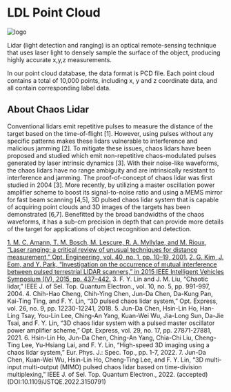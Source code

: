 # LDL Point Cloud
![logo](https://user-images.githubusercontent.com/82630423/158313826-f1db3e85-b836-4aa8-a909-75112c4bf65f.jpg)

Lidar (light detection and ranging) is an optical remote-sensing technique that uses laser light to densely sample the surface of the object, producing highly accurate x,y,z measurements. 

In our point cloud database, the data format is PCD file. Each point cloud contains a total of 10,000 points, including x, y and z coordinate data, and all contain corresponding label data.


## About Chaos Lidar 

  Conventional lidars emit repetitive pulses to measure the distance of the target based on the time-of-flight [1]. However, using pulses without any specific patterns makes these lidars vulnerable to interference and malicious jamming [2]. To mitigate these issues, chaos lidars have been proposed and studied which emit non-repetitive chaos-modulated pulses generated by laser intrinsic dynamics [3]. With their noise-like waveforms, the chaos lidars have no range ambiguity and are intrinsically resistant to interference and jamming. The proof-of-concept of chaos lidar was first studied in 2004 [3]. More recently, by utilizing a master oscillation power amplifier scheme to boost its signal-to-noise ratio and using a MEMS mirror for fast beam scanning [4,5], 3D pulsed chaos lidar system that is capable of acquiring point clouds and 3D images of the targets has been demonstrated [6,7]. Benefitted by the broad bandwidths of the chaos waveforms, it has a sub-cm precision in depth that can provide more details of the target for applications of object recognition and detection.

[1.	M. C. Amann, T. M. Bosch, M. Lescure, R. A. Myllylae, and M. Rioux, “Laser ranging: a critical review of unusual techniques for distance measurement,” Opt. Engineering, vol. 40, no. 1, pp. 10–19, 2001.]([https://ui.adsabs.harvard.edu/abs/2001OptEn..40...10A/abstract](https://www.spiedigitallibrary.org/journals/optical-engineering/volume-40/issue-01/0000/Laser-ranging--a-critical-review-of-unusual-techniques-for/10.1117/1.1330700.full?SSO=1))
[2.	G. Kim, J. Eom, and Y. Park, “Investigation on the occurrence of mutual interference between pulsed terrestrial LIDAR scanners,” in 2015 IEEE Intelligent Vehicles Symposium (IV), 2015, pp. 437–442.](https://ieeexplore.ieee.org/abstract/document/7225724)
3.	F. Y. Lin and J. M. Liu, “Chaotic lidar,” IEEE J. of Sel. Top. Quantum Electron., vol. 10, no. 5, pp. 991-997, 2004.
4.	Chih-Hao Cheng, Chih-Ying Chen, Jun-Da Chen, Da-Kung Pan, Kai-Ting Ting, and F. Y. Lin, “3D pulsed chaos lidar system,” Opt. Express, vol. 26, no. 9, pp. 12230-12241, 2018.
5.	Jun-Da Chen, Hsin-Lin Ho, Han-Ling Tsay, You-Lin Lee, Ching-An Yang, Kuan-Wei Wu, Jia-Long Sun, Da-Jie Tsai, and F. Y. Lin, “3D chaos lidar system with a pulsed master oscillator power amplifier scheme,” Opt. Express, vol. 29, no. 17, pp. 27871-27881, 2021.
6.	Hsin-Lin Ho, Jun-Da Chen, Ching-An Yang, Chia-Chi Liu, Cheng-Ting Lee, Yu-Hsiang Lai, and F. Y. Lin, “High-speed 3D imaging using a chaos lidar system,” Eur. Phys. J.: Spec. Top., pp. 1-7, 2022.
7.	Jun-Da Chen, Kuan-Wei Wu, Hsin-Lin Ho, Cheng-Ting Lee, and F. Y. Lin, “3D multi-input multi-output (MIMO) pulsed chaos lidar based on time-division multiplexing,” IEEE J. of Sel. Top. Quantum Electron., 2022. (accepted)(DOI:10.1109/JSTQE.2022.3150791)





